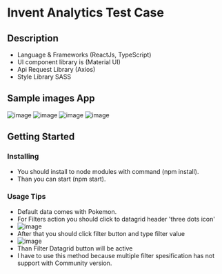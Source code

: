 # Invent Analytics Test Case

## Description

* Language & Frameworks (ReactJs, TypeScript)
* UI component library is (Material UI)
* Api Request Library (Axios)
* Style Library SASS
  

## Sample images App

  
![image](https://github.com/user-attachments/assets/56d22a73-fb51-4a58-9572-d906393777d8)
![image](https://github.com/user-attachments/assets/4fb42485-2dde-47fb-91d4-5013c14df59b)
![image](https://github.com/user-attachments/assets/ac55f6c3-e90a-4bcd-9b23-3d1e75466fbb)
![image](https://github.com/user-attachments/assets/1722a322-7866-4620-b889-ad2e69857559)

## Getting Started

### Installing

* You should install to node modules with command (npm install).
* Than you can start (npm start).

### Usage Tips

* Default data comes with Pokemon.
* For Filters action you should click to datagrid header 'three dots icon'
* ![image](https://github.com/user-attachments/assets/ca51a0d4-0fa6-40ef-b339-563744f26b7e)
* After that you should click filter button and type filter value
* ![image](https://github.com/user-attachments/assets/5afff386-1660-481c-9b84-a03e10cafb5e)
* Than Filter Datagrid button will be active
* I have to use this method because multiple filter spesification has not support with Community version.

